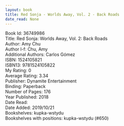 ```yaml
---
layout: book
title: Red Sonja - Worlds Away, Vol. 2 - Back Roads
date_read: None
---
```


Book Id: 36749986<br />
Title: Red Sonja: Worlds Away, Vol. 2: Back Roads<br />
Author: Amy Chu<br />
Author l-f: Chu, Amy<br />
Additional Authors: Carlos Gómez<br />
ISBN: 1524105821<br />
ISBN13: 9781524105822<br />
My Rating: 0<br />
Average Rating: 3.34<br />
Publisher: Dynamite Entertainment<br />
Binding: Paperback<br />
Number of Pages: 176<br />
Year Published: 2018<br />
Date Read: <br />
Date Added: 2019/10/21<br />
Bookshelves: kupka-wstydu<br />
Bookshelves with positions: kupka-wstydu (#650)<br />

